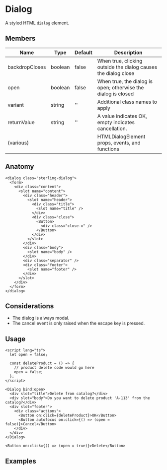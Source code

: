 <script>
    import ManualExample from './DialogManualExample.svelte';
    import FormExample from './DialogFormExample.svelte';
</script>

# Dialog

A styled HTML `dialog` element.

## Members

| Name           | Type    | Default | Description                                                    |
| -------------- | ------- | ------- | -------------------------------------------------------------- |
| backdropCloses | boolean | false   | When true, clicking outside the dialog causes the dialog close |
| open           | boolean | false   | When true, the dialog is open; otherwise the dialog is closed  |
| variant        | string  | ''      | Additional class names to apply                                |
| returnValue    | string  | ''      | A value indicates OK, empty indicates cancellation.            |
| (various)      |         |         | HTMLDialogElement props, events, and functions                 |

## Anatomy

```svelte
<dialog class="sterling-dialog">
  <form>
    <div class="content">
      <slot name="content">
        <div class="header">
          <slot name="header">
            <div class="title">
              <slot name="title" />
            </div>
            <div class="close">
              <Button>
                <div class="close-x" />
              </Button>
            </div>
          </slot>
        </div>
        <div class="body">
          <slot name="body" />
        </div>
        <div class="separator" />
        <div class="footer">
          <slot name="footer" />
        </div>
      </slot>
    </div>
  </form>
</dialog>
```

## Considerations

- The dialog is always modal.
- The cancel event is only raised when the escape key is pressed.

## Usage

```svelte
<script lang="ts">
  let open = false;

  const deleteProduct = () => {
    // product delete code would go here
    open = false;
  };
</script>

<Dialog bind:open>
  <div slot="title">Delete from catalog?</div>
  <div slot="body">Do you want to delete product 'A-113' from the catalog?</div>
  <div slot="footer">
    <div class="actions">
      <Button on:click={deleteProduct}>OK</Button>
      <Button autofocus on:click={() => (open = false)}>Cancel</Button>
    </div>
  </div>
</Dialog>

<Button on:click={() => (open = true)}>Delete</Button>
```

## Examples

<FormExample />

<ManualExample />

